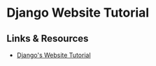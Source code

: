 # Django Website Tutorial

## Links & Resources

- [Django's Website Tutorial](https://learndjango.com/tutorials/django-custom-user-model)
